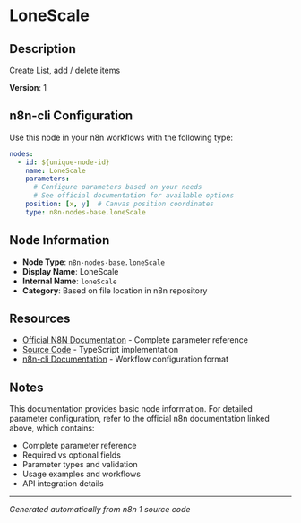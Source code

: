 # LoneScale

## Description

Create List, add / delete items

**Version**: 1

## n8n-cli Configuration

Use this node in your n8n workflows with the following type:

```yaml
nodes:
  - id: ${unique-node-id}
    name: LoneScale
    parameters:
      # Configure parameters based on your needs
      # See official documentation for available options
    position: [x, y]  # Canvas position coordinates
    type: n8n-nodes-base.loneScale
```

## Node Information

- **Node Type**: `n8n-nodes-base.loneScale`
- **Display Name**: LoneScale
- **Internal Name**: `loneScale`
- **Category**: Based on file location in n8n repository

## Resources

- [Official N8N Documentation](https://docs.n8n.io/integrations/builtin/app-nodes/n8n-nodes-base.lonescale/) - Complete parameter reference
- [Source Code](https://github.com/n8n-io/n8n/blob/master/packages/nodes-base/nodes/LoneScale/LoneScale.node.ts) - TypeScript implementation
- [n8n-cli Documentation](https://github.com/edenreich/n8n-cli) - Workflow configuration format

## Notes

This documentation provides basic node information. For detailed parameter configuration, 
refer to the official n8n documentation linked above, which contains:

- Complete parameter reference
- Required vs optional fields
- Parameter types and validation
- Usage examples and workflows
- API integration details

---
*Generated automatically from n8n 1 source code*
